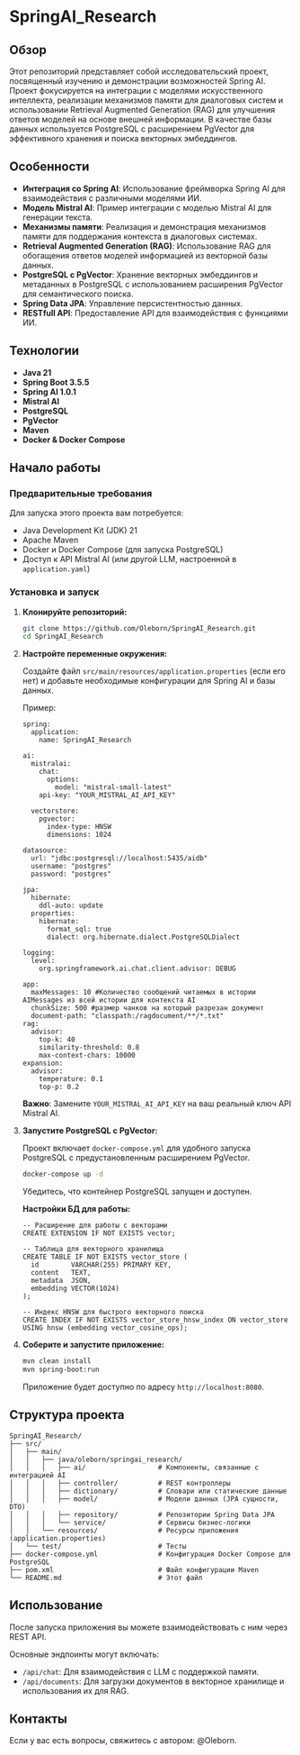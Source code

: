 # SpringAI_Research

## Обзор

Этот репозиторий представляет собой исследовательский проект, посвященный изучению и демонстрации возможностей Spring AI. Проект фокусируется на интеграции с моделями искусственного интеллекта, реализации механизмов памяти для диалоговых систем и использовании Retrieval Augmented Generation (RAG) для улучшения ответов моделей на основе внешней информации. В качестве базы данных используется PostgreSQL с расширением PgVector для эффективного хранения и поиска векторных эмбеддингов.

## Особенности

*   **Интеграция со Spring AI**: Использование фреймворка Spring AI для взаимодействия с различными моделями ИИ.
*   **Модель Mistral AI**: Пример интеграции с моделью Mistral AI для генерации текста.
*   **Механизмы памяти**: Реализация и демонстрация механизмов памяти для поддержания контекста в диалоговых системах.
*   **Retrieval Augmented Generation (RAG)**: Использование RAG для обогащения ответов моделей информацией из векторной базы данных.
*   **PostgreSQL с PgVector**: Хранение векторных эмбеддингов и метаданных в PostgreSQL с использованием расширения PgVector для семантического поиска.
*   **Spring Data JPA**: Управление персистентностью данных.
*   **RESTfull API**: Предоставление API для взаимодействия с функциями ИИ.

## Технологии

*   **Java 21**
*   **Spring Boot 3.5.5**
*   **Spring AI 1.0.1**
*   **Mistral AI**
*   **PostgreSQL**
*   **PgVector**
*   **Maven**
*   **Docker & Docker Compose**

## Начало работы

### Предварительные требования

Для запуска этого проекта вам потребуется:

*   Java Development Kit (JDK) 21
*   Apache Maven
*   Docker и Docker Compose (для запуска PostgreSQL)
*   Доступ к API Mistral AI (или другой LLM, настроенной в `application.yaml`)

### Установка и запуск

1.  **Клонируйте репозиторий:**

    ```bash
    git clone https://github.com/Oleborn/SpringAI_Research.git
    cd SpringAI_Research
    ```

2.  **Настройте переменные окружения:**

    Создайте файл `src/main/resources/application.properties` (если его нет) и добавьте необходимые конфигурации для Spring AI и базы данных. 

    Пример:

    ```properties
    spring:
      application:
        name: SpringAI_Research

    ai:
      mistralai:
        chat:
          options:
            model: "mistral-small-latest"
        api-key: "YOUR_MISTRAL_AI_API_KEY"

      vectorstore:
        pgvector:
          index-type: HNSW
          dimensions: 1024

    datasource:
      url: "jdbc:postgresql://localhost:5435/aidb"
      username: "postgres"
      password: "postgres"

    jpa:
      hibernate:
        ddl-auto: update
      properties:
        hibernate:
          format_sql: true
          dialect: org.hibernate.dialect.PostgreSQLDialect

    logging:
      level:
        org.springframework.ai.chat.client.advisor: DEBUG

    app:
      maxMessages: 10 #Количество сообщений читаемых в истории AIMessages из всей истории для контекста AI
      chunkSize: 500 #размер чанков на который разрезан документ
      document-path: "classpath:/ragdocument/**/*.txt"
    rag:
      advisor:
        top-k: 40
        similarity-threshold: 0.8
        max-context-chars: 10000
    expansion:
      advisor:
        temperature: 0.1
        top-p: 0.2
    ```

    **Важно**: Замените `YOUR_MISTRAL_AI_API_KEY` на ваш реальный ключ API Mistral AI.

3.  **Запустите PostgreSQL с PgVector:**

    Проект включает `docker-compose.yml` для удобного запуска PostgreSQL с предустановленным расширением PgVector.

    ```bash
    docker-compose up -d
    ```

    Убедитесь, что контейнер PostgreSQL запущен и доступен.
    
    **Настройки БД для работы:**

    ```
    -- Расширение для работы с векторами
    CREATE EXTENSION IF NOT EXISTS vector;

    -- Таблица для векторного хранилища
    CREATE TABLE IF NOT EXISTS vector_store (
      id        VARCHAR(255) PRIMARY KEY,
      content   TEXT,
      metadata  JSON,
      embedding VECTOR(1024)
    );

    -- Индекс HNSW для быстрого векторного поиска
    CREATE INDEX IF NOT EXISTS vector_store_hnsw_index ON vector_store USING hnsw (embedding vector_cosine_ops);
    ```

4.  **Соберите и запустите приложение:**

    ```bash
    mvn clean install
    mvn spring-boot:run
    ```

    Приложение будет доступно по адресу `http://localhost:8080`.

## Структура проекта

```
SpringAI_Research/
├── src/
│   ├── main/
│   │   ├── java/oleborn/springai_research/
│   │   │   ├── ai/                  # Компоненты, связанные с интеграцией AI
│   │   │   ├── controller/          # REST контроллеры
│   │   │   ├── dictionary/          # Словари или статические данные
│   │   │   ├── model/               # Модели данных (JPA сущности, DTO)
│   │   │   ├── repository/          # Репозитории Spring Data JPA
│   │   │   └── service/             # Сервисы бизнес-логики
│   │   └── resources/               # Ресурсы приложения (application.properties)
│   └── test/                        # Тесты
├── docker-compose.yml               # Конфигурация Docker Compose для PostgreSQL
├── pom.xml                          # Файл конфигурации Maven
└── README.md                        # Этот файл
```

## Использование

После запуска приложения вы можете взаимодействовать с ним через REST API. 

Основные эндпоинты могут включать:
*   `/api/chat`: Для взаимодействия с LLM с поддержкой памяти.
*   `/api/documents`: Для загрузки документов в векторное хранилище и использования их для RAG.


## Контакты

Если у вас есть вопросы, свяжитесь с автором: @Oleborn.


